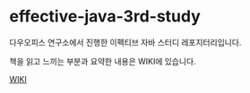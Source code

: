# effective-java-3rd-study

다우오피스 연구소에서 진행한 이펙티브 자바 스터디 레포지터리입니다.


책을 읽고 느끼는 부분과 요약한 내용은 WIKI에 있습니다.

[WIKI](https://github.com/LenKIM/everyone-is-effective-java-study/wiki)

